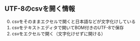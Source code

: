 ## UTF-8のcsvを開く情報
0. csvをそのままエクセルで開くと日本語などが文字化けしている
1. csvをテキストエディタで開いてBOM付きのUTF-8で保存
2. csvをエクセルで開く（文字化けせずに開ける）
